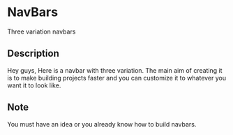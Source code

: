 # NavBars

Three variation navbars

## Description

Hey guys, Here is a navbar with three variation. The main aim of creating it is to make building projects faster and you can customize it to whatever you want it to look like.

## Note

You must have an idea or you already know how to build navbars.
